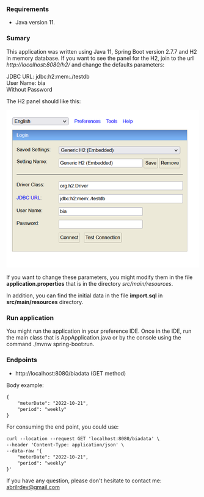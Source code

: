 ### Requirements

- Java version 11.

### Sumary

This application was written using Java 11, Spring Boot version 2.7.7 and H2 in memory database. If you want to see the panel for the H2, join to the url *http://localhost:8080/h2/* and change the defaults parameters:

JDBC URL:  jdbc:h2:mem:./testdb  
User Name: bia   
Without Password  

The H2 panel should like this:

![H2 configuration](https://github.com/oscarBauDev/bia-app/blob/main/src/main/resources/images/h2configuration.PNG)



If you want to change these parameters, you might modify them  in the file **application.properties** that is in the directory  *src/main/resources*.

In addition, you can find the initial data in the file **import.sql** in **src/main/resources** directory.



### Run application

You might run the application in your preference IDE. Once in the IDE, run the main class that is AppApplication.java or by the console using the command ./mvnw spring-boot:run.

### Endpoints

- http://localhost:8080/biadata (GET method)

Body example:
```
{
    "meterDate": "2022-10-21",
    "period": "weekly"
}
```

For consuming the end point, you could use:

```
curl --location --request GET 'localhost:8080/biadata' \
--header 'Content-Type: application/json' \
--data-raw '{
    "meterDate": "2022-10-21",
    "period": "weekly"
}'
```




If you have any question, please don't hesitate to contact me: abrilrdev@gmail.com

